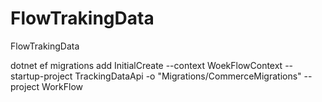 # FlowTrakingData
FlowTrakingData



dotnet ef migrations add InitialCreate --context WoekFlowContext --startup-project TrackingDataApi  -o "Migrations/CommerceMigrations" --project WorkFlow
